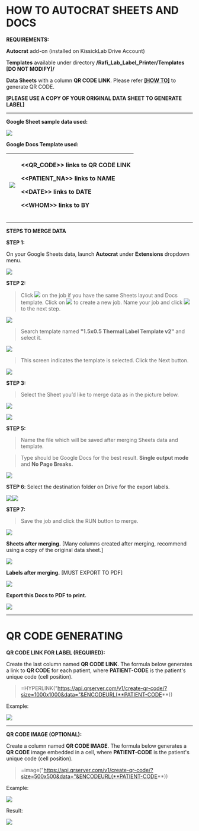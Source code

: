 # HOW TO AUTOCRAT SHEETS AND DOCS

**REQUIREMENTS:**

**Autocrat** add-on (installed on KissickLab Drive Account)

**Templates** available under directory **/Rafi\_Lab\_Label\_Printer/Templates [DO NOT MODIFY]/**

**Data Sheets** with a column **QR CODE LINK**.  Please refer [**\[HOW TO\]**](https://docs.google.com/document/u/1/d/1k9xcFDAskF0ogZGzIpSG9CTIrpjm2IKcPghAZOIswsY/edit) to generate QR CODE.

**[PLEASE USE A COPY OF YOUR ORIGINAL DATA SHEET TO GENERATE LABEL]**

-----
**Google Sheet sample data used:**

![](source/pic.001.png)

**Google Docs Template used:**

|![](source/pic.002.png)|<p></p><p>**<<QR\_CODE>>** links to QR CODE LINK</p><p>**<<PATIENT\_NA>>** links to NAME</p><p>**<\<DATE\>>** links to DATE</p><p>**<\<WHOM\>>** links to BY</p>|
| :- | :- |
-----
**STEPS TO MERGE DATA**

**STEP 1:**

On your Google Sheets data, launch **Autocrat** under **Extensions** dropdown menu.

![](source/pic.003.png)



**STEP 2:**

> Click ![](source/pic.004.png) on the job if you have the same Sheets layout and Docs template. Click on ![](source/pic.005.png) to create a new job.  Name your job and click ![](source/pic.006.png) to the next step.

![](source/pic.007.png)

> Search template named **"1.5x0.5 Thermal Label Template v2"** and select it.

![](source/pic.008.png)

> This screen indicates the template is selected.  Click the Next button.

![](source/pic.009.png)



**STEP 3:**

> Select the Sheet you’d like to merge data as in the picture below. 

![](source/pic.010.png)

![](source/pic.011.png)

**STEP 5:**

> Name the file which will be saved after merging Sheets data and template.

> Type should be Google Docs for the best result.  **Single output mode** and **No Page Breaks.**

![](source/pic.012.png)



**STEP 6**: Select the destination folder on Drive for the export labels.

![](source/pic.013.png)![](source/pic.014.png)

**STEP 7:**

> Save the job and click the RUN button to merge.

![](source/pic.015.png)



**Sheets after merging.**  [Many columns created after merging, recommend using a copy of the original data sheet.]

![](source/pic.016.png)

**Labels after merging.** [MUST EXPORT TO PDF]

![](source/pic.017.png)

**Export this Docs to PDF to print.**

![](source/pic.018.png)


-----
# QR CODE GENERATING
**QR CODE LINK FOR LABEL (REQUIRED):**

Create the last column named **QR CODE LINK**.  The formula below generates a link to **QR CODE** for each patient, where **PATIENT-CODE** is the patient's unique code (cell position).

>=HYPERLINK("https://api.qrserver.com/v1/create-qr-code/?size=1000x1000&data="&ENCODEURL(**PATIENT-CODE**))

Example:

![](>qr_gen.001.png)


-----
**QR CODE IMAGE (OPTIONAL):**

Create a column named **QR CODE IMAGE**.  The formula below generates a **QR CODE** image embedded in a cell, where **PATIENT-CODE** is the patient's unique code (cell position).

>=image("https://api.qrserver.com/v1/create-qr-code/?size=500x500&data="&ENCODEURL(**PATIENT-CODE**))

Example:

![](source/qr_gen.002.png)

Result: 

![](source/qr_gen.003.png)